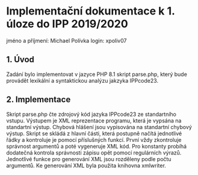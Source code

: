 # Implementační dokumentace k 1. úloze do IPP 2019/2020

jméno a příjmení: Michael Polívka
login: xpoliv07

## 1. Úvod

Zadání bylo implementovat v jazyce PHP 8.1 skript parse.php, který bude provádět lexikální a syntaktickou analýzu jakzyka IPPcode23.

## 2. Implementace

Skript parse.php čte zdrojový kód jazyka IPPcode23 ze standartního vstupu. Výstupem je XML reprezentace programu, která je vypsána na standartní výstup. Chybová hlášení jsou vypisována na standartní chybový výstup.
Skript se skládá z hlavní části, která postupně načítá jednotlivé řádky a kontroluje je pomocí příslušných funkcí. První vždy zkontroluje správnost argumentů a poté vygeneruje XML kód. Pro konstanty probíhá dodatečná kontrola správnosti zápisu opět pomocí regulárních výrazů. Jednotlivé funkce pro generování XML jsou rozděleny podle počtu argumentů. Ke generování XML byla použita knihovna xmlwriter.

